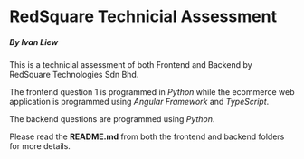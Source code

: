 # RedSquare Technicial Assessment
##### By Ivan Liew

This is a technicial assessment of both Frontend and Backend by RedSquare Technologies Sdn Bhd.

The frontend question 1 is programmed in *Python* while the ecommerce web application is programmed using *Angular Framework* and *TypeScript*.

The backend questions are programmed using *Python*.

Please read the **README.md** from both the frontend and backend folders for more details.
